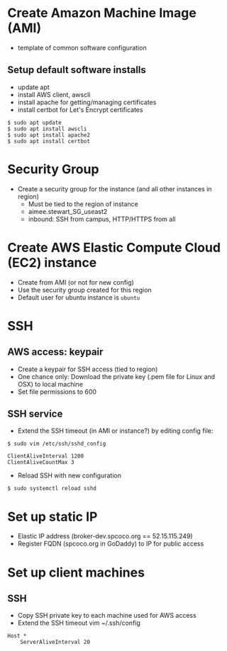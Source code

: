 # Create Amazon Machine Image (AMI) 

* template of common software configuration

## Setup default software installs

* update apt
* install AWS client, awscli
* install apache for getting/managing certificates
* install certbot for Let's Encrypt certificates

```commandline
$ sudo apt update
$ sudo apt install awscli
$ sudo apt install apache2
$ sudo apt install certbot
```

# Security Group

* Create a security group for the instance (and all other instances in region)
  * Must be tied to the region of instance
  * aimee.stewart_SG_useast2
  * inbound: SSH from campus, HTTP/HTTPS from all

# Create AWS Elastic Compute Cloud (EC2) instance

* Create from AMI (or not for new config)
* Use the security group created for this region
* Default user for ubuntu instance is `ubuntu`

# SSH 

## AWS access: keypair

* Create a keypair for SSH access (tied to region)
* One chance only: Download the private key (.pem file for Linux and OSX) to local machine
* Set file permissions to 600

## SSH service

* Extend the SSH timeout (in AMI or instance?) by editing config file:

```commandline
$ sudo vim /etc/ssh/sshd_config
```

```text
ClientAliveInterval 1200
ClientAliveCountMax 3
```

* Reload SSH with new configuration 

```commandline
$ sudo systemctl reload sshd
```

# Set up static IP

* Elastic IP address (broker-dev.spcoco.org == 52.15.115.249)
* Register FQDN (spcoco.org in GoDaddy) to IP for public access



# Set up client machines 

## SSH

* Copy SSH private key to each machine used for AWS access
* Extend the SSH timeout vim ~/.ssh/config

```
Host *
    ServerAliveInterval 20
```